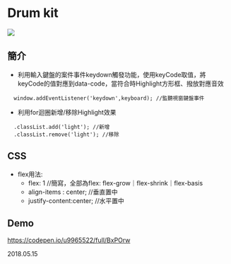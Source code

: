 # Drum kit
![](https://ktnote.github.io/Javascript30/01-Drum%20Kit/cover.jpg)

## 簡介

* 利用輸入鍵盤的案件事件keydown觸發功能，使用keyCode取值，將keyCode的值對應到data-code，當符合時Highlight方形框、撥放對應音效
```
  window.addEventListener('keydown',keyboard); //監聽視窗鍵盤事件
```

* 利用for迴圈新增/移除Highlight效果
```
  .classList.add('light'); //新增
  .classList.remove('light'); //移除
```


## CSS
* flex用法:
	- flex: 1 //簡寫，全部為flex: flex-grow｜flex-shrink｜flex-basis
	- align-items : center; //垂直置中
	- justify-content:center; //水平置中
## Demo
<https://codepen.io/u9965522/full/BxPOrw>


2018.05.15
